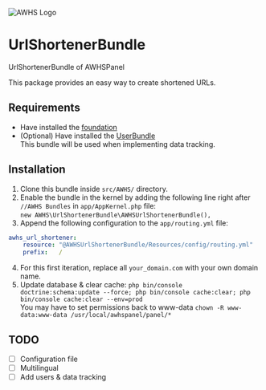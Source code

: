 ![AWHS Logo](https://nicolasmeloni.ovh/images/awhspanel.png)

# UrlShortenerBundle
UrlShortenerBundle of AWHSPanel

This package provides an easy way to create shortened URLs.

## Requirements
* Have installed the [foundation](https://github.com/TheGrimmChester/AWHSPanel/blob/master/README.md)  
* (Optional) Have installed the [UserBundle](https://github.com/TheGrimmChester/UserBundle/blob/master/README.md)  
    This bundle will be used when implementing data tracking.
    
## Installation
1. Clone this bundle inside `src/AWHS/` directory.
2. Enable the bundle in the kernel by adding the following line right after `//AWHS Bundles` in `app/AppKernel.php` file:  
`new AWHS\UrlShortenerBundle\AWHSUrlShortenerBundle(),`
3. Append the following configuration to the `app/routing.yml` file:  
```yaml
awhs_url_shortener:
    resource: "@AWHSUrlShortenerBundle/Resources/config/routing.yml"
    prefix:   /
```
4. For this first iteration, replace all `your_domain.com` with your own domain name.  
5. Update database & clear cache: `php bin/console doctrine:schema:update --force; php bin/console cache:clear; php bin/console cache:clear --env=prod`  
You may have to set permissions back to www-data `chown -R www-data:www-data /usr/local/awhspanel/panel/*`

## TODO
- [ ] Configuration file
- [ ] Multilingual
- [ ] Add users & data tracking